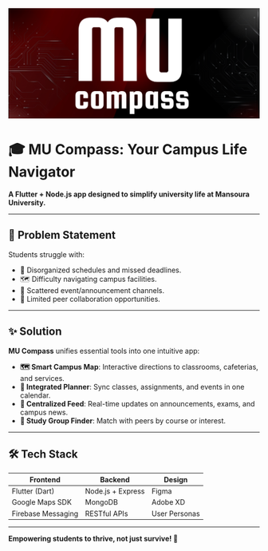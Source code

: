 <img src ="https://github.com/khaledGadelhaQ/mu-compass/blob/main/logo.png" alt = "Logo">

# 🎓 MU Compass: Your Campus Life Navigator  

**A Flutter + Node.js app designed to simplify university life at Mansoura University.**  

---

## 🎯 **Problem Statement**  
Students struggle with:  
- 📅 Disorganized schedules and missed deadlines.  
- 🗺️ Difficulty navigating campus facilities.  
- 📢 Scattered event/announcement channels.  
- 🤝 Limited peer collaboration opportunities.  

---

## ✨ **Solution**  
**MU Compass** unifies essential tools into one intuitive app:  
- **🗺️ Smart Campus Map**: Interactive directions to classrooms, cafeterias, and services.  
- **📅 Integrated Planner**: Sync classes, assignments, and events in one calendar.  
- **📢 Centralized Feed**: Real-time updates on announcements, exams, and campus news.  
- **👥 Study Group Finder**: Match with peers by course or interest.  

---

## 🛠️ **Tech Stack**  
| **Frontend**       | **Backend**         | **Design**          |  
|---------------------|---------------------|---------------------|  
| Flutter (Dart)      | Node.js + Express   | Figma               |  
| Google Maps SDK     | MongoDB             | Adobe XD            |  
| Firebase Messaging  | RESTful APIs        | User Personas       |  

---

**Empowering students to thrive, not just survive! 🚀**  
